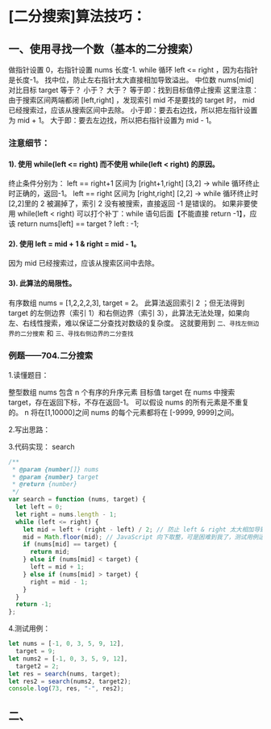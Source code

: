 # [二分搜索]算法技巧：

## 一、使用寻找一个数（基本的二分搜索）

做指针设置 0，右指针设置 nums 长度-1.
while 循环 left <= right ，因为右指针是长度-1。
找中位，防止左右指针太大直接相加导致溢出。
中位数 nums[mid] 对比目标 target 等于？ 小于？ 大于？
等于即：找到目标值停止搜索
这里注意：由于搜索区间两端都闭 [left,right] ，发现索引 mid 不是要找的 target 时， mid 已经搜索过，应该从搜索区间中去除。
小于即：要去右边找，所以把左指针设置为 mid + 1。
大于即：要去左边找，所以把右指针设置为 mid - 1。

### 注意细节：

#### 1). 使用 while(left <= right) 而不使用 while(left < right) 的原因。

终止条件分别为：
left == right+1 区间为 [right+1,right] [3,2] -> while 循环终止时正确的，返回-1。
left == right 区间为 [right,right] [2,2] -> while 循环终止时[2,2]里的 2 被漏掉了，索引 2 没有被搜索，直接返回 -1 是错误的。
如果非要使用 while(left < right) 可以打个补丁：while 语句后面【不能直接 return -1】，应该 return nums[left] == target ? left : -1;

#### 2). 使用 left = mid + 1 & right = mid - 1。

因为 mid 已经搜索过，应该从搜索区间中去除。

#### 3). 此算法的局限性。

有序数组 nums = [1,2,2,2,3], target = 2。
此算法返回索引 2 ；但无法得到 target 的左侧边界（索引 1）和右侧边界（索引 3），此算法无法处理，如果向左、右线性搜索，难以保证二分查找对数级的复杂度。
这就要用到 `二、寻找左侧边界的二分搜索` 和 `三、寻找右侧边界的二分查找`

### 例题——704.二分搜索

1.读懂题目：

整型数组 nums 包含 n 个有序的升序元素
目标值 target
在 nums 中搜索 target，存在返回下标，不存在返回-1。
可以假设 nums 的所有元素是不重复的。
n 将在[1,10000]之间
nums 的每个元素都将在 [-9999, 9999]之间。

2.写出思路：

3.代码实现： search

```js
/**
 * @param {number[]} nums
 * @param {number} target
 * @return {number}
 */
var search = function (nums, target) {
  let left = 0;
  let right = nums.length - 1;
  while (left <= right) {
    let mid = left + (right - left) / 2; // 防止 left & right 太大相加导致溢出
    mid = Math.floor(mid); // JavaScript 向下取整，可是困难到我了，测试用例运行 Run Code 一直不出结果，因为别的语言自动取整了，我要手动取整。
    if (nums[mid] == target) {
      return mid;
    } else if (nums[mid] < target) {
      left = mid + 1;
    } else if (nums[mid] > target) {
      right = mid - 1;
    }
  }
  return -1;
};
```

4.测试用例：

```js
let nums = [-1, 0, 3, 5, 9, 12],
  target = 9;
let nums2 = [-1, 0, 3, 5, 9, 12],
  target2 = 2;
let res = search(nums, target);
let res2 = search(nums2, target2);
console.log(73, res, "-", res2);
```

## 二、